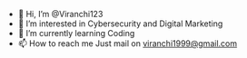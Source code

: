 - 👋 Hi, I’m @Viranchi123
- 👀 I’m interested in Cybersecurity and Digital Marketing
- 🌱 I’m currently learning Coding 
- 📫 How to reach me Just mail on viranchi1999@gmail.com

<!---
Viranchi123/Viranchi123 is a ✨ special ✨ repository because its `README.md` (this file) appears on your GitHub profile.
You can click the Preview link to take a look at your changes.
--->
